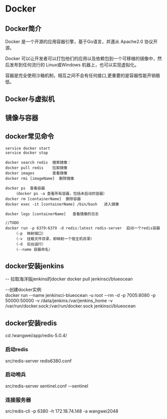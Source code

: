 # Docker

## Docker简介

Docker 是一个开源的应用容器引擎，基于Go语言，并遵从 Apache2.0 协议开源。

Docker 可以让开发者可以打包他们的应用以及依赖包到一个可移植的镜像中，然后发布到任何流行的 Linux或Windows 机器上，也可以实现虚拟化。

容器是完全使用沙箱机制，相互之间不会有任何接口,更重要的是容器性能开销极低。

## Docker与虚拟机

## 镜像与容器



## docker常见命令

```
service docker start
service docker stop

docker search redis  搜索镜像：
docker pull redis    拉取镜像
docker images  		 查看镜像
docker rmi [imageName]  删除镜像

docker ps  查看容器
	（docker ps -a 查看所有容器，包括未启动的容器）
docker rm [containerName]  删除容器
docker exec -it [containerName] /bin/bash   进入镜像

docker logs [containerName]   查看镜像的日志

//TODO
docker run -p 6379:6379 -d redis:latest redis-server  启动一个redis容器
	（-p  映射端口）
	（-v  挂载文件目录，即映射一个宿主机目录）
	（-d  后台运行）
	（--name 容器命名）
```

## docker安装jenkins

-- 拉取海洋版jenkins的docker
docker pull jenkinsci/blueocean



--创建docker实例	
docker run --name jenkinsci-blueocean -u root --rm  -d -p 7005:8080 -p 50000:50000 -v /data/jenkins:/var/jenkins_home -v /var/run/docker.sock:/var/run/docker.sock jenkinsci/blueocean

## docker安装redis

cd /wangwei/app/redis-5.0.4/

### 启动redis

src/redis-server redis6380.conf

### 启动哨兵

src/redis-server sentinel.conf --sentinel

### 连接服务器

src/redis-cli -p 6380 -h 172.18.74.148 -a wangwei2048

